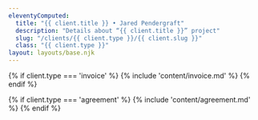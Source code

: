 ```yaml
---
eleventyComputed:
  title: "{{ client.title }} • Jared Pendergraft"
  description: "Details about “{{ client.title }}” project"
  slug: "/clients/{{ client.type }}/{{ client.slug }}"
  class: "{{ client.type }}"
layout: layouts/base.njk
---
```


{% if client.type === 'invoice' %}
{% include 'content/invoice.md' %}
{% endif %}

{% if client.type === 'agreement' %}
{% include 'content/agreement.md' %}
{% endif %}
